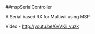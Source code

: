 ##mspSerialController

A Serial based RX for Multiwii using MSP

Video - http://youtu.be/6vVKjj_vuzk
